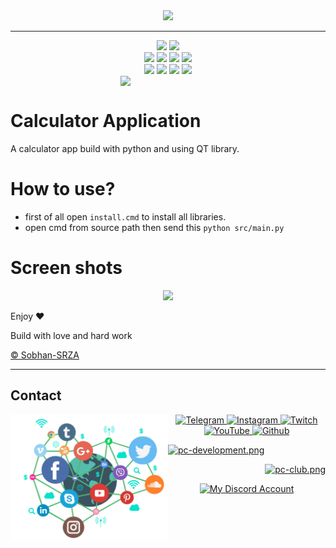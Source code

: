 <div align="center">
  <img src="https://github.com/Sobhan-SRZA/Calculator-Application/assets/90289153/731c56eb-d08c-4ddd-8e81-337225c7f2f4">
</div>

---

<div align="center">
    <img src="https://badges.aleen42.com/src/python.svg">
    <img src="https://img.shields.io/github/v/release/Sobhan-SRZA/Calculator-Application?label=Version">
    <div>
        <img src="https://img.shields.io/github/license/Sobhan-SRZA/Calculator-Application?label=License">
        <img src="https://img.shields.io/github/last-commit/Sobhan-SRZA/Calculator-Application?label=Last Commit">
        <img src="https://img.shields.io/github/release-date/Sobhan-SRZA/Calculator-Application?label=Last Release">
        <img src="https://img.shields.io/github/downloads/Sobhan-SRZA/Calculator-Application/total?label=Downloads">
    </div>
    <img src="https://img.shields.io/github/forks/Sobhan-SRZA/Calculator-Application?label=Forks">
    <img src="https://img.shields.io/github/watchers/Sobhan-SRZA/Calculator-Application?label=Watchers">
    <img src="https://img.shields.io/github/languages/code-size/Sobhan-SRZA/Calculator-Application?label=Code Size">
    <img src="https://img.shields.io/github/directory-file-count/Sobhan-SRZA/Calculator-Application?label=Files">
    <div>
        <img style="display:block;margin-left:auto;margin-right:auto;width:30%;" src="https://github-readme-stats.vercel.app/api/pin/?username=Sobhan-SRZA&repo=Calculator-Application&theme=react">
    </div>
</div>

# Calculator Application
 A calculator app build with python and using QT library.

# How to use?
- first of all open `install.cmd` to install all libraries.
- open cmd from source path then send this `python src/main.py`

# Screen shots
<div align="center">
  <img src="https://github.com/Sobhan-SRZA/Calculator-Application/assets/90289153/ab021f09-05ee-4f11-8585-9d76924a5c1b">
</div>


Enjoy ❤

Build with love and hard work

[© Sobhan-SRZA](https://github.com/Sobhan-SRZA)

---

## Contact

<div align="center">
  <a href="http://sobhan.epizy.com/" target="_blank">
    <img align="left" src ="https://github.com/Sobhan-SRZA/Sobhan-SRZA/raw/main/source/social-media.png" width = 50% >
  </a>
  <a href="https://t.me/pc_clubs" target="_blank">
    <img alt="Telegram" src="https://img.shields.io/static/v1?message=Telegram&logo=telegram&label=&color=229ED9&logoColor=white&labelColor=&style=flat" height="30" />
  </a>
  <a href="https://www.instagram.com/pc__clubs/" target="_blank">
    <img alt="Instagram" src="https://img.shields.io/static/v1?message=Instagram&logo=instagram&label=&color=C13584&logoColor=white&labelColor=&style=flat" height="30" />
  </a>
  </a>
  <a href="https://www.twitch.tv/sobhan_srza" target="_blank">
    <img alt="Twitch" src="https://img.shields.io/static/v1?message=Twitch&logo=twitch&label=&color=6441A4&logoColor=white&labelColor=&style=flat" height="30" />
  </a>
  <a href="https://www.youtube.com/@mr_sinre?app=desktop&sub_confirmation=1" target="_blank">
    <img alt="YouTube" src="https://img.shields.io/static/v1?message=YouTube&logo=youtube&label=&color=FF0000&logoColor=white&labelColor=&style=flat" height="30" />
  </a>
  <a href="https://github.com/Sobhan-SRZA" target="_blank">
    <img alt="Github" src="https://img.shields.io/static/v1?message=Github&logo=github&label=&color=000000&logoColor=white&labelColor=&style=flat" height="30" />
  </a>
</p>
<p align="left">
  <a href="https://discord.gg/P4XxUmebDa" target="_blank"> 
    <img src="https://discord.com/api/guilds/1054814674979409940/widget.png?style=banner2" alt="pc-development.png">
  </a>
</p>
<p align="right">
  <a href="https://discord.gg/54zDNTAymF" target="_blank"> 
    <img src="https://discord.com/api/guilds/1181764925874507836/widget.png?style=banner2" alt="pc-club.png">
  </a>
</p>
<p align="center">
  <a href="https://discord.com/users/865630940361785345" target="_blank">
    <img alt="My Discord Account" src="https://discord.c99.nl/widget/theme-1/865630940361785345.png"  />
  </a>
</p>
</div>
